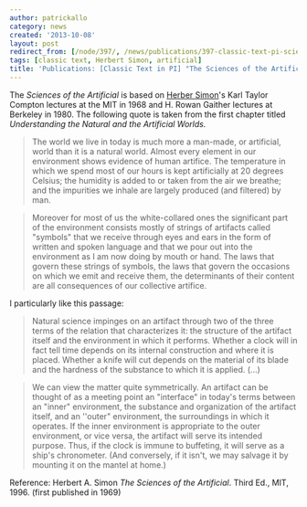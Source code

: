 ```yaml
---
author: patrickallo
category: news
created: '2013-10-08'
layout: post
redirect_from: [/node/397/, /news/publications/397-classic-text-pi-sciences-artificial/]
tags: [classic text, Herbert Simon, artificial]
title: 'Publications: [Classic Text in PI] "The Sciences of the Artificial"'
---
```

The  _Sciences of the Artificial_ is based on [Herber
Simon](http://diva.library.cmu.edu/Simon/)'s  Karl Taylor Compton lectures at
the MIT in 1968 and H. Rowan Gaither lectures at Berkeley in 1980. The
following quote is taken from the first chapter titled  _Understanding the
Natural and the Artificial Worlds._

> The world we live in today is much more a man-made, or artificial, world
than it is a natural world. Almost every element in our environment shows
evidence of human artifice. The temperature in which we spend most of our
hours is kept artificially at 20 degrees Celsius; the humidity is added to or
taken from the air we breathe; and the impurities we inhale are largely
produced (and filtered) by man.

>

> Moreover for most of us the white-collared ones the significant part of the
environment consists mostly of strings of artifacts called "symbols" that we
receive through eyes and ears in the form of written and spoken language and
that we pour out into the environment as I am now doing by mouth or hand. The
laws that govern these strings of symbols, the laws that govern the occasions
on which we emit and receive them, the determinants of their content are all
consequences of our collective artifice.

I particularly like this passage:

> Natural science impinges on an artifact through two of the three terms of
the relation that characterizes it: the structure of the artifact itself and
the environment in which it performs. Whether a clock will in fact tell time
depends on its internal construction and where it is placed. Whether a knife
will cut depends on the material of its blade and the hardness of the
substance to which it is applied. (...)

>

> We can view the matter quite symmetrically. An artifact can be thought of as
a meeting point an "interface" in today's terms between an "inner"
environment, the substance and organization of the artifact itself, and an
''outer" environment, the surroundings in which it operates. If the inner
environment is appropriate to the outer environment, or vice versa, the
artifact will serve its intended purpose. Thus, if the clock is immune to
buffeting, it will serve as a ship's chronometer. (And conversely, if it
isn't, we may salvage it by mounting it on the mantel at home.)

Reference: Herbert A. Simon  _The Sciences of the Artificial_. Third Ed., MIT,
1996. (first published in 1969)

